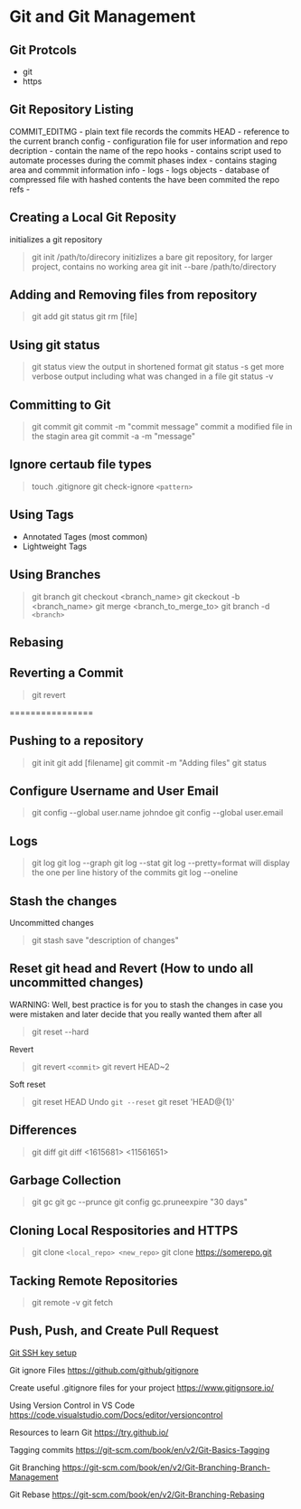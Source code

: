 # Git and Git Management

## Git Protcols

- git
- https

## Git Repository Listing

COMMIT_EDITMG - plain text file records the commits
HEAD - reference to the current branch
config - configuration file for user information and repo
decription - contain the name of the repo
hooks - contains script used to automate processes during the commit phases
index - contains staging area and commmit information
info  -
logs - logs
objects - database of compressed file with hashed contents the have been commited the repo  
refs -

## Creating  a Local Git Reposity

initializes  a git repository
> git init /path/to/direcory
initizlizes a bare git repository, for larger project, contains no working area
> git init --bare /path/to/directory

## Adding and Removing files from repository

> git add
> git status
> git rm [file]

## Using git status

> git status
view the output in shortened format
> git status -s
get more verbose output including what was changed in a file
> git status -v

## Committing to Git

> git commit
> git commit -m "commit message"
commit a modified file in the stagin area
> git commit -a -m "message"

## Ignore certaub file types

> touch .gitignore
> git check-ignore `<pattern>`

## Using Tags

- Annotated Tages (most common)
- Lightweight Tags

## Using Branches

> git branch
> git checkout <branch_name>
> git ckeckout -b <branch_name>
> git merge <branch_to_merge_to>
> git branch -d `<branch>`

## Rebasing

## Reverting a Commit

> git revert

================

## Pushing to a repository

> git init
> git add [filename]
> git commit -m "Adding files"
> git status

## Configure Username and User Email

> git config --global user.name johndoe
> git config --global user.email

## Logs

> git log
> git log --graph
> git log --stat
> git log --pretty=format
will display the one per line history of the commits
> git log --oneline

## Stash the changes

Uncommitted changes
> git stash save "description of changes"

## Reset git head and Revert (How to undo all uncommitted changes)

WARNING: Well, best practice is for you to stash the changes in case you were mistaken and later decide that you really wanted them after all

> git reset --hard

Revert
> git revert `<commit>`
> git revert HEAD~2

Soft reset
> git reset HEAD
Undo `git --reset`
> git reset 'HEAD@{1}'

## Differences

> git diff
> git diff <1615681> <11561651>

## Garbage Collection

> git gc
> git gc --prunce
> git config gc.pruneexpire "30 days"

## Cloning Local Respositories and HTTPS

> git clone `<local_repo> <new_repo>`
> git clone https://somerepo.git

## Tacking Remote Repositories

> git remote -v
> git fetch

## Push, Push, and Create Pull Request

[Git SSH key setup](https://stackoverflow.com/questions/34400272/visual-studio-code-always-asking-for-git-credentials/50420113#50420113)

Git ignore Files
https://github.com/github/gitignore

Create useful .gitignore files for your project
https://www.gitignsore.io/

Using Version Control in VS Code
https://code.visualstudio.com/Docs/editor/versioncontrol

Resources to learn Git
https://try.github.io/

Tagging commits
https://git-scm.com/book/en/v2/Git-Basics-Tagging

Git Branching
https://git-scm.com/book/en/v2/Git-Branching-Branch-Management

Git Rebase
https://git-scm.com/book/en/v2/Git-Branching-Rebasing